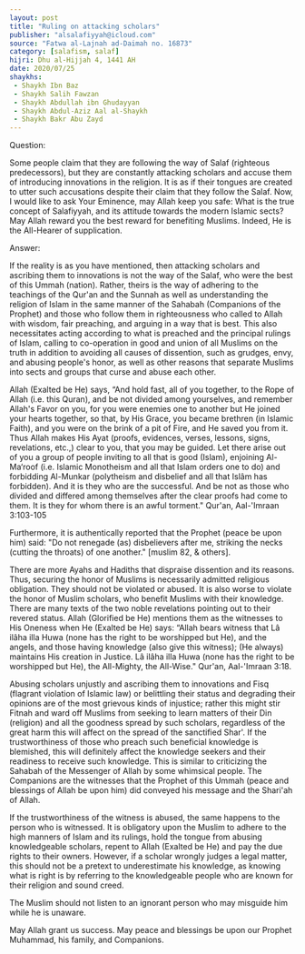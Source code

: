 ```yaml
---
layout: post
title: "Ruling on attacking scholars"
publisher: "alsalafiyyah@icloud.com"
source: "Fatwa al-Lajnah ad-Daimah no. 16873"
category: [salafism, salaf]
hijri: Dhu al-Hijjah 4, 1441 AH
date: 2020/07/25
shaykhs: 
 - Shaykh Ibn Baz
 - Shaykh Salih Fawzan
 - Shaykh Abdullah ibn Ghudayyan
 - Shaykh Abdul-Aziz Aal al-Shaykh
 - Shaykh Bakr Abu Zayd
---
```


Question: 

Some people claim that they are following the way of Salaf (righteous predecessors), but they are constantly attacking scholars and accuse them of introducing innovations in the religion. It is as if their tongues are created to utter such accusations despite their claim that they follow the Salaf. Now, I would like to ask Your Eminence, may Allah keep you safe: What is the true concept of Salafiyyah, and its attitude towards the modern Islamic sects? May Allah reward you the best reward for benefiting Muslims. Indeed, He is the All-Hearer of supplication.

Answer:

If the reality is as you have mentioned, then attacking scholars and ascribing them to innovations is not the way of the Salaf, who were the best of this Ummah (nation). Rather, theirs is the way of adhering to the teachings of the Qur'an and the Sunnah as well as understanding the religion of Islam in the same manner of the Sahabah (Companions of the Prophet) and those who follow them in righteousness who called to Allah with wisdom, fair preaching, and arguing in a way that is best. This also necessitates acting according to what is preached and the principal rulings of Islam, calling to co-operation in good and union of all Muslims on the truth in addition to avoiding all causes of dissention, such as grudges, envy, and abusing people's honor, as well as other reasons that separate Muslims into sects and groups that curse and abuse each other. 

Allah (Exalted be He) says, “And hold fast, all of you together, to the Rope of Allah (i.e. this Quran), and be not divided among yourselves, and remember Allah's Favor on you, for you were enemies one to another but He joined your hearts together, so that, by His Grace, you became brethren (in Islamic Faith), and you were on the brink of a pit of Fire, and He saved you from it. Thus Allah makes His Ayat (proofs, evidences, verses, lessons, signs, revelations, etc.,) clear to you, that you may be guided. Let there arise out of you a group of people inviting to all that is good (Islam), enjoining Al-Ma‘roof (i.e. Islamic Monotheism and all that Islam orders one to do) and forbidding Al-Munkar (polytheism and disbelief and all that Islâm has forbidden). And it is they who are the successful. And be not as those who divided and differed among themselves after the clear proofs had come to them. It is they for whom there is an awful torment." Qur'an, Aal-'Imraan 3:103-105

Furthermore, it is authentically reported that the Prophet (peace be upon him) said: "Do not renegade (as) disbelievers after me, striking the necks (cutting the throats) of one another." [muslim 82, & others].

There are more Ayahs and Hadiths that dispraise dissention and its reasons. Thus, securing the honor of Muslims is necessarily admitted religious obligation. They should not be violated or abused. It is also worse to violate the honor of Muslim scholars, who benefit Muslims with their knowledge. There are many texts of the two noble revelations pointing out to their revered status. Allah (Glorified be He) mentions them as the witnesses to His Oneness when He (Exalted be He) says: “Allah bears witness that Lâ ilâha illa Huwa (none has the right to be worshipped but He), and the angels, and those having knowledge (also give this witness); (He always) maintains His creation in Justice. Lâ ilâha illa Huwa (none has the right to be worshipped but He), the All-Mighty, the All-Wise." Qur'an, Aal-'Imraan 3:18.

Abusing scholars unjustly and ascribing them to innovations and Fisq (flagrant violation of Islamic law) or belittling their status and degrading their opinions are of the most grievous kinds of injustice; rather this might stir Fitnah and ward off Muslims from seeking to learn matters of their Din (religion) and all the goodness spread by such scholars, regardless of the great harm this will affect on the spread of the sanctified Shar'. If the trustworthiness of those who preach such beneficial knowledge is blemished, this will definitely affect the knowledge seekers and their readiness to receive such knowledge. This is similar to criticizing the Sahabah of the Messenger of Allah by some whimsical people. The Companions are the witnesses that the Prophet of this Ummah (peace and blessings of Allah be upon him) did conveyed his message and the Shari'ah of Allah. 

If the trustworthiness of the witness is abused, the same happens to the person who is witnessed. It is obligatory upon the Muslim to adhere to the high manners of Islam and its rulings, hold the tongue from abusing knowledgeable scholars, repent to Allah (Exalted be He) and pay the due rights to their owners. However, if a scholar wrongly judges a legal matter, this should not be a pretext to underestimate his knowledge, as knowing what is right is by referring to the knowledgeable people who are known for their religion and sound creed. 

The Muslim should not listen to an ignorant person who may misguide him while he is unaware.

May Allah grant us success. May peace and blessings be upon our Prophet Muhammad, his family, and Companions.
